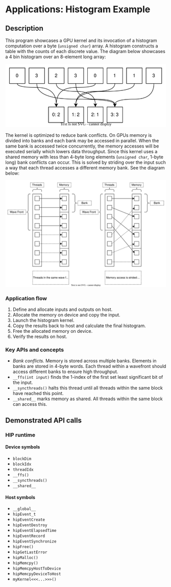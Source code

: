 # Applications: Histogram Example

## Description
This program showcases a GPU kernel and its invocation of a histogram computation over a byte (`unsigned char`) array. A histogram constructs a table with the counts of each discrete value.
The diagram below showcases a 4 bin histogram over an 8-element long array:

![A diagram illustrating the access and write pattern of a histogram operation.](histogram_example.svg)

The kernel is optimized to reduce bank conflicts.
On GPUs memory is divided into banks and each bank may be accessed in parallel.
When the same bank is accessed twice concurrently, the memory accesses will be executed serially which lowers data throughput.
Since this kernel uses a shared memory with less than 4-byte long elements (`unsigned char`, 1-byte long) bank conflicts can occur.
This is solved by striding over the input such a way that each thread accesses a different memory bank. See the diagram below:

![A diagram illustrating bank conflicts and solution using striding.](bank_conflict_reduction.svg)


### Application flow
1. Define and allocate inputs and outputs on host.
2. Allocate the memory on device and copy the input.
3. Launch the histogram kernel.
4. Copy the results back to host and calculate the final histogram.
5. Free the allocated memory on device.
6. Verify the results on host.

### Key APIs and concepts
- _Bank conflicts._ Memory is stored across multiple banks. Elements in banks are stored in 4-byte words. Each thread within a wavefront should access different banks to ensure high throughput.
- `__ffs(int input)` finds the 1-index of the first set least significant bit of the input.
- `__syncthreads()` halts this thread until all threads within the same block have reached this point.
- `__shared__` marks memory as shared. All threads within the same block can access this.

## Demonstrated API calls

### HIP runtime

#### Device symbols
- `blockDim`
- `blockIdx`
- `threadIdx`
- `__ffs()`
- `__syncthreads()`
- `__shared__`

#### Host symbols
- `__global__`
- `hipEvent_t`
- `hipEventCreate`
- `hipEventDestroy`
- `hipEventElapsedTime`
- `hipEventRecord`
- `hipEventSynchronize`
- `hipFree()`
- `hipGetLastError`
- `hipMalloc()`
- `hipMemcpy()`
- `hipMemcpyHostToDevice`
- `hipMemcpyDeviceToHost`
- `myKernel<<<...>>>()`
